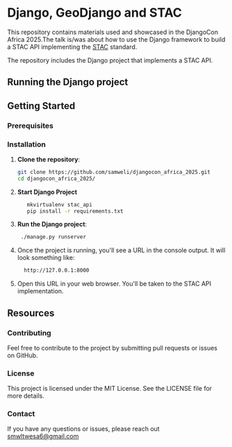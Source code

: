 # Django, GeoDjango and STAC

This repository contains materials used and showcased in the DjangoCon Africa 2025.The talk is/was about
how to use the Django framework to build a STAC API implementing the [STAC](https://stacspec.org/) standard.


The repository includes the Django project that implements a STAC API.


## Running the Django project



## Getting Started

### Prerequisites


### Installation

1. **Clone the repository**:
   ```bash
   git clone https://github.com/samweli/djangocon_africa_2025.git
   cd djangocon_africa_2025/
   ```
2. **Start Django Project**
   ```bash
      mkvirtualenv stac_api
      pip install -r requirements.txt
   ```
3. **Run the Django project**:
    ```bash
     ./manage.py runserver
3. Once the project is running, you'll see a URL in the console output. It will look something like:
    ```bash 
      http://127.0.0.1:8000
    ```
4. Open this URL in your web browser. You'll be taken to the STAC API implementation.


## Resources 

### Contributing
Feel free to contribute to the project by submitting pull requests or issues on GitHub.


### License
This project is licensed under the MIT License. See the LICENSE file for more details.

### Contact
If you have any questions or issues, please reach out smwltwesa6@gmail.com